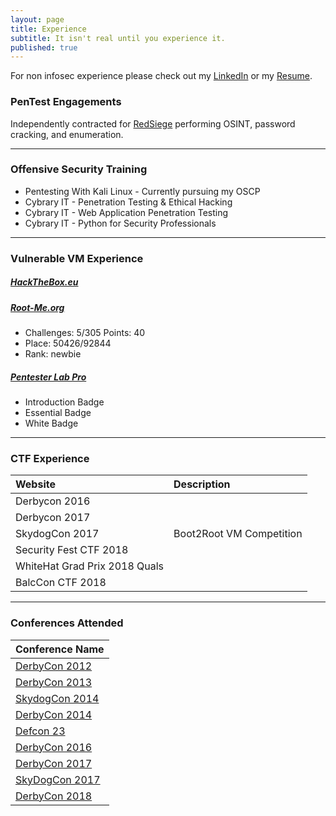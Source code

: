 ```yaml
---
layout: page
title: Experience
subtitle: It isn't real until you experience it. 
published: true
---
```


For non infosec experience please check out my [LinkedIn](https://www.linkedin.com/in/jasonmdowney/) or my [Resume](https://jasonhacks.github.io/files/JasonDowneyResume.pdf).

### PenTest Engagements

Independently contracted for [RedSiege](https://www.redsiege.com/) performing OSINT, password cracking, and enumeration.  

---

### Offensive Security Training
* Pentesting With Kali Linux - Currently pursuing my OSCP
* Cybrary IT - Penetration Testing & Ethical Hacking
* Cybrary IT - Web Application Penetration Testing
* Cybrary IT - Python for Security Professionals 

---

### Vulnerable VM Experience


##### [HackTheBox.eu](https://www.hackthebox.eu)

<script src="https://www.hackthebox.eu/badge/60006"></script>

##### [Root-Me.org](https://www.root-me.org)
* Challenges: 5/305 Points: 40
* Place: 50426/92844
* Rank: newbie

##### [Pentester Lab Pro](https://pentesterlab.com)
* Introduction Badge
* Essential Badge
* White Badge

---

### CTF Experience

| Website | Description |
| :------ |:----------- |
| Derbycon 2016 |  |
| Derbycon 2017 |  |
| SkydogCon 2017 | Boot2Root VM Competition |
| Security Fest CTF 2018 |  |
| WhiteHat Grad Prix 2018 Quals |  |
| BalcCon CTF 2018 | | 

---
<!--
### Vulnerable VM Experience

| Website | Description |
| :------ |:----------- |
| [repidemicsconsortium.org/](http://www.repidemicsconsortium.org/) | R Epidemics Consortium |
| [vaccineimpact.org](https://www.vaccineimpact.org/) | Vaccine Impact Modelling Consortium |
| [derekogle.com/fishR](http://derekogle.com/fishR/) | Using R for Fisheries Analyses |

---
--->
### Conferences Attended

| Conference Name | 
| :------ |
| [DerbyCon 2012](https://www.derbycon.com/) |
| [DerbyCon 2013](https://www.derbycon.com/) |
| [SkydogCon 2014](https://www.skydogcon.com/) |
| [DerbyCon 2014](https://www.derbycon.com/) |
| [Defcon 23](https://www.defcon.com/) |
| [DerbyCon 2016](https://www.derbycon.com/) 
| [DerbyCon 2017](https://www.derbycon.com/) | 
| [SkyDogCon 2017](https://www.skydogcon.com/) | 
| [DerbyCon 2018](https://www.derbycon.com/) | 

